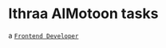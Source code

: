 # Ithraa AlMotoon tasks

a [`Frontend Developer`](https://github.com/IthraaAlMotoon/tasks/blob/master/Frontend%20developer.md)
